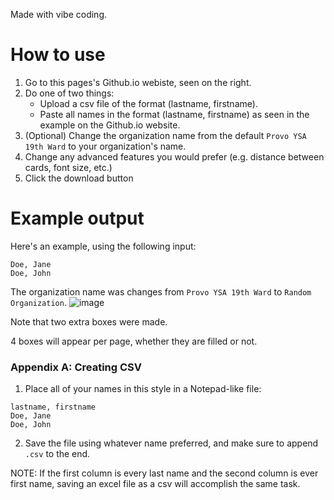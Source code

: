 Made with vibe coding.

# How to use

1. Go to this pages's Github.io webiste, seen on the right. 
2. Do one of two things:
   - Upload a csv file of the format (lastname, firstname).
   - Paste all names in the format (lastname, firstname) as seen in the example on the Github.io website.
3. (Optional) Change the organization name from the default ``Provo YSA 19th Ward`` to your organization's name.
4. Change any advanced features you would prefer (e.g. distance between cards, font size, etc.)
5. Click the download button




# Example output

Here's an example, using the following input:
```
Doe, Jane
Doe, John
```
The organization name was changes from ``Provo YSA 19th Ward`` to ``Random Organization``.
![image](https://github.com/user-attachments/assets/801a0618-39d9-43c3-abf8-eb417d7ed7bb)


Note that two extra boxes were made.

4 boxes will appear per page, whether they are filled or not.


### Appendix A: Creating CSV


1. Place all of your names in this style in a Notepad-like file:
```
lastname, firstname
Doe, Jane
Doe, John
```
2. Save the file using whatever name preferred, and make sure to append ``.csv`` to the end.

NOTE: If the first column is every last name and the second column is ever first name, saving an excel file as a csv will accomplish the same task.


